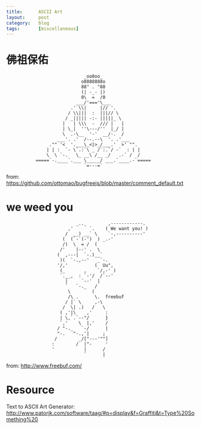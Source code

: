 ```yaml
---
title:      ASCII Art
layout:     post
category:   blog
tags:       [miscellaneous]
---
```


# 佛祖保佑

                                 _oo8oo_
                                o8888888o
                                88" . "88
                                (| -_- |)
                                0\  =  /0
                              ___/'==='\___
                            .' \\|     |// '.
                           / \\|||  :  |||// \
                          / _||||| -:- |||||_ \
                         |   | \\\  -  /// |   |
                         | \_|  ''\---/''  |_/ |
                         \  .-\__  '-'  __/-.  /
                       ___'. .'  /--.--\  '. .'___
                    ."" '<  '.___\_<|>_/___.'  >' "".
                   | | :  `- \`.:`\ _ /`:.`/ -`  : | |
                   \  \ `-.   \_ __\ /__ _/   .-` /  /
               =====`-.____`.___ \_____/ ___.`____.-`=====
                                 `=---=`

from:  https://github.com/ottomao/bugfreejs/blob/master/comment_default.txt

# we weed you


                              _.._        ,------------.
                           ,'      `.    ( We want you! )
                          /  __) __` \    `-,----------'
                         (  (`-`(-')  ) _.-'
                         /)  \  = /  (
                        /'    |--' .  \
                       (  ,---|  `-.)__`
                        )(  `-.,--'   _`-.
                       '/,'          (  Uu",
                        (_       ,    `/,-' )
                        `.__,  : `-'/  /`--'
                          |     `--'  |
                          `   `-._   /
                           \        (
                           /\ .      \.  freebuf
                          / |` \     ,-\
                         /  \| .)   /   \
                        ( ,'|\    ,'     :
                        | \,`.`--"/      }
                        `,'    \  |,'    /
                       / "-._   `-/      |
                       "-.   "-.,'|     ;
                      /        _/["---'""]
                     :        /  |"-     '
                     '           |      /
                                 `      |

from: http://www.freebuf.com/


# Resource

Text to ASCII Art Generator: http://www.patorjk.com/software/taag/#p=display&f=Graffiti&t=Type%20Something%20
